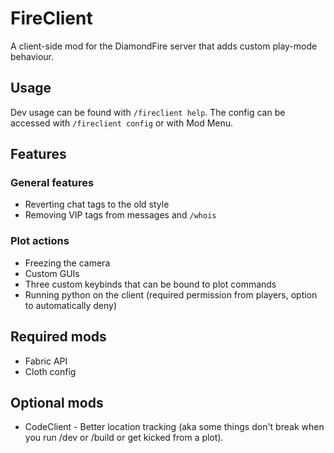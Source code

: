 # FireClient

A client-side mod for the DiamondFire server that adds custom play-mode behaviour.

## Usage
Dev usage can be found with `/fireclient help`. The config can be accessed with `/fireclient config` or with Mod Menu.

## Features

### General features
- Reverting chat tags to the old style
- Removing VIP tags from messages and `/whois`

### Plot actions
- Freezing the camera
- Custom GUIs
- Three custom keybinds that can be bound to plot commands
- Running python on the client (required permission from players, option to automatically deny)

## Required mods

- Fabric API
- Cloth config

## Optional mods

- CodeClient - Better location tracking (aka some things don't break when you run /dev or /build or get kicked from a plot).
